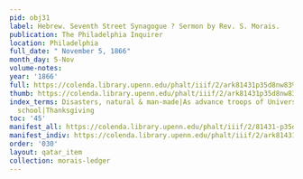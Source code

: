 ```yaml
---
pid: obj31
label: Hebrew. Seventh Street Synagogue ? Sermon by Rev. S. Morais.
publication: The Philadelphia Inquirer
location: Philadelphia
full_date: " November 5, 1866"
month_day: 5-Nov
volume-notes:
year: '1866'
full: https://colenda.library.upenn.edu/phalt/iiif/2/ark81431p35d8nw83%2FSHA256E-s7882527--8028200cc15325cfee3a9f22fe91325580b6e20ed4d26f3fd590eddbc42a0ca7.jpeg/full/3500,/0/default.jpg
thumb: https://colenda.library.upenn.edu/phalt/iiif/2/ark81431p35d8nw83%2FSHA256E-s7882527--8028200cc15325cfee3a9f22fe91325580b6e20ed4d26f3fd590eddbc42a0ca7.jpeg/full/!200,200/0/default.jpg
index_terms: Disasters, natural & man-made|As advance troops of Universal Emancipation|Public
  school|Thanksgiving
toc: '45'
manifest_all: https://colenda.library.upenn.edu/phalt/iiif/2/81431-p35d8nw83/manifest
manifest_indiv: https://colenda.library.upenn.edu/phalt/iiif/2/ark81431p35d8nw83%2FSHA256E-s7882527--8028200cc15325cfee3a9f22fe91325580b6e20ed4d26f3fd590eddbc42a0ca7.jpeg
order: '030'
layout: qatar_item
collection: morais-ledger
---
```

